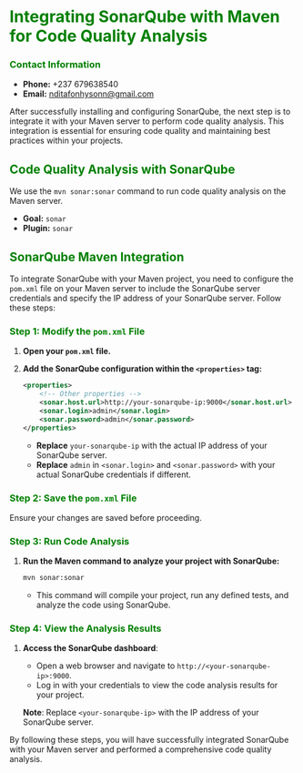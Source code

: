 # **<span style="color:green">Integrating SonarQube with Maven for Code Quality Analysis</span>**

### **<span style="color:green">Contact Information</span>**
- **Phone:** +237 679638540
- **Email:** [nditafonhysonn@gmail.com](mailto:nditafonhysonn@gmail.com)

After successfully installing and configuring SonarQube, the next step is to integrate it with your Maven server to perform code quality analysis. This integration is essential for ensuring code quality and maintaining best practices within your projects.

## **<span style="color:green">Code Quality Analysis with SonarQube</span>**

We use the `mvn sonar:sonar` command to run code quality analysis on the Maven server.

- **Goal:** `sonar`
- **Plugin:** `sonar`

## **<span style="color:green">SonarQube Maven Integration</span>**

To integrate SonarQube with your Maven project, you need to configure the `pom.xml` file on your Maven server to include the SonarQube server credentials and specify the IP address of your SonarQube server. Follow these steps:

### **<span style="color:green">Step 1: Modify the `pom.xml` File</span>**

1. **Open your `pom.xml` file.**
2. **Add the SonarQube configuration within the `<properties>` tag:**

    ```xml
    <properties>
        <!-- Other properties -->
        <sonar.host.url>http://your-sonarqube-ip:9000</sonar.host.url>
        <sonar.login>admin</sonar.login>
        <sonar.password>admin</sonar.password>
    </properties>
    ```

    - **Replace** `your-sonarqube-ip` with the actual IP address of your SonarQube server.
    - **Replace** `admin` in `<sonar.login>` and `<sonar.password>` with your actual SonarQube credentials if different.

### **<span style="color:green">Step 2: Save the `pom.xml` File</span>**

Ensure your changes are saved before proceeding.

### **<span style="color:green">Step 3: Run Code Analysis</span>**

1. **Run the Maven command to analyze your project with SonarQube:**
    ```bash
    mvn sonar:sonar
    ```

    - This command will compile your project, run any defined tests, and analyze the code using SonarQube.

### **<span style="color:green">Step 4: View the Analysis Results</span>**

1. **Access the SonarQube dashboard**:
    - Open a web browser and navigate to `http://<your-sonarqube-ip>:9000`.
    - Log in with your credentials to view the code analysis results for your project.

    **Note**: Replace `<your-sonarqube-ip>` with the IP address of your SonarQube server.

By following these steps, you will have successfully integrated SonarQube with your Maven server and performed a comprehensive code quality analysis.
